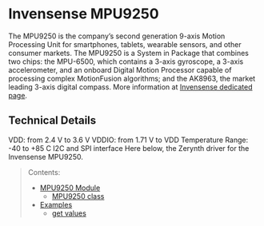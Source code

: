 # Invensense MPU9250

The MPU9250 is the company’s second generation 9-axis Motion Processing Unit for smartphones, tablets, wearable sensors, and other consumer markets. The MPU9250 is a System in Package that combines two chips: the MPU-6500, which contains a 3-axis gyroscope, a 3-axis accelerometer, and an onboard Digital Motion Processor capable of processing complex MotionFusion algorithms; and the AK8963, the market leading 3-axis digital compass. More information at [Invensense dedicated page](https://invensense.tdk.com/products/motion-tracking/9-axis/mpu-9250/).

## Technical Details

VDD: from 2.4 V to 3.6 V
VDDIO: from 1.71 V to VDD
Temperature Range: -40 to +85 C
I2C and SPI interface
Here below, the Zerynth driver for the Invensense MPU9250.

> Contents:
>
> - [MPU9250 Module](/latest/reference/libs/invensense/mpu9250/docs/mpu9250_module)
>   - [MPU9250 class](/latest/reference/libs/invensense/mpu9250/docs/mpu9250_module/#mpu9250-class)
> - [Examples](/latest/reference/libs/invensense/mpu9250/docs/examples)
>   - [get values](/latest/reference/libs/invensense/mpu9250/docs/examples/#get-values)
